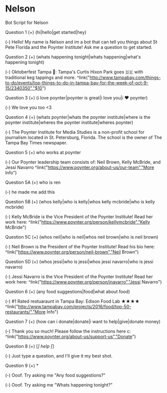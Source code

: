 # Nelson
Bot Script for Nelson

Question 1
(+) (hi|hello|get started|hey)

(-) Hello! My name is Nelson and im a bot that can tell you things about St Pete Florida and the Poynter Institute! Ask me a question to get started.

Question 2
(+) (whats happening tonight|whats happening|what's happening tonight)

(-) Oktoberfest Tampa 🍺: Tampa's Curtis Hixon Park goes 🇩🇪 with traditional keg tappings and more. ^link("http://www.tampabay.com/things-to-do/events/top-things-to-do-in-tampa-bay-for-the-week-of-oct-9-15/2340350","$10") 

Question 3
(+) (i love poynter|poynter is great|i love you|i ❤️ poynter)

(-) We love you too <3

Question 4
(+) (whats poynter|whats the poynter institute|where is the poynter institute|wheres the poynter institute|wheres poynter)

(-) The Poynter Institute for Media Studies is a non-profit school for journalism located in St. Petersburg, Florida. The school is the owner of The Tampa Bay Times newspaper.

Question 5
(+) who works at poynter

(-) Our Poynter leadership team consists of: Neil Brown, Kelly McBride, and Jessi Navarro  ^link("https://www.poynter.org/about-us/our-team","More Info")

Question 5A
(+) who is ren

(-) he made me add this

Question 5B
(+) (whos kelly|who is kelly|whos kelly mcbride|who is kelly mcbride)

(-) Kelly McBride is the Vice President of the Poynter Institute! Read her work here:  ^link("https://www.poynter.org/person/kellymcbride","Kelly McBride")

Question 5C
(+) (whos neil|who is neil|whos neil brown|who is neil brown)

(-) Neil Brown is the President of the Poynter Institute! Read his bio here:  ^link("https://www.poynter.org/person/neil-brown","Neil Brown")

Question 5D
(+) (whos jessi|who is jessi|whos jessi navarro|who is jessi navarro)

(-) Jessi Navarro is the Vice President of the Poynter Institute! Read her work here:  ^link("https://www.poynter.org/person/jnavarro","Jessi Navarro")

Question 6
(+) (any food suggestions|food|what about food)

(-) #1 Rated restuaraunt in Tampa Bay: Edison Food Lab ★★★★  ^link("http://www.tampabay.com/projects/2016/food/top-50-restaurants/","More Info")

Question 7
(+) (how can i donate|donate|i want to help|give|donate money)

(-) Thank you so much!  Please follow the instructions here c: ^link("https://www.poynter.org/about-us/support-us","Donate")

Question 8
(+) [*] help [*]

(-) Just type a question, and I'll give it my best shot.

Question 9
(+) *

(-) Ooof. Try asking me "Any food suggestions?"

(-) Ooof. Try asking me "Whats happening tonight?"
